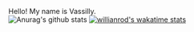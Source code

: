 Hello! My name is Vassilly.  
![Anurag's github stats](https://github-readme-stats.vercel.app/api?username=bondiano&show_icons=true&theme=synthwave)
[![willianrod's wakatime stats](https://github-readme-stats.vercel.app/api/wakatime?username=bondiano)](https://github.com/anuraghazra/github-readme-stats)
